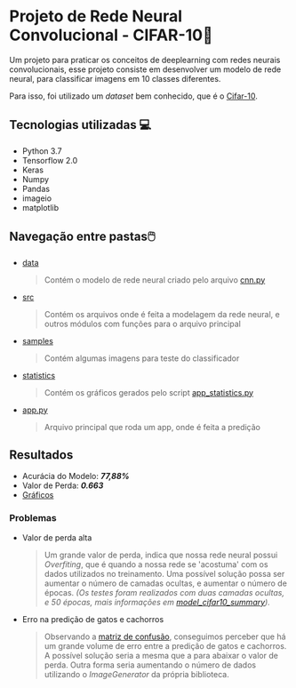 # Projeto de Rede Neural Convolucional - CIFAR-10🧠
Um projeto para praticar os conceitos de deeplearning com redes neurais convolucionais, esse projeto consiste em desenvolver um modelo de rede neural, para classificar imagens em 10 classes diferentes.

Para isso, foi utilizado um *dataset* bem conhecido, que é o [Cifar-10](https://www.cs.toronto.edu/~kriz/cifar.html).
## Tecnologias utilizadas 💻
- Python 3.7
- Tensorflow 2.0
- Keras
- Numpy
- Pandas
- imageio
- matplotlib

## Navegação entre pastas🖱️
- [data](data)
    > Contém o modelo de rede neural criado pelo arquivo [cnn.py](src/cnn.py)
- [src](src)
    > Contém os arquivos onde é feita a modelagem da rede neural, e outros módulos com funções para o arquivo principal
- [samples](samples)
    > Contém algumas imagens para teste do classificador
- [statistics](statistics)
    > Contém os gráficos gerados pelo script [app_statistics.py](src/app_statistics.py)
- [app.py](app.py)
    > Arquivo principal que roda um app, onde é feita a predição

## Resultados
- Acurácia do Modelo: ***77,88%***
- Valor de Perda: ***0.663***
- [Gráficos](statistics)
### Problemas
- Valor de perda alta
    > Um grande valor de perda, indica que nossa rede neural possui *Overfiting*, que é quando a nossa rede se 'acostuma' com os dados utilizados no treinamento. Uma possível solução possa ser aumentar o número de camadas ocultas, e aumentar o número de épocas. *(Os testes foram realizados com duas camadas ocultas, e 50 épocas, mais informações em [model_cifar10_summary](data/model_cifar10_summary.txt)).*

- Erro na predição de gatos e cachorros
    > Observando a [matriz de confusão](statistics/heatmap.png), conseguimos perceber que há um grande volume de erro entre a predição de gatos e cachorros. A possível solução seria a mesma que a para abaixar o valor de perda. Outra forma seria aumentando o número de dados utilizando o *ImageGenerator* da própria biblioteca.
